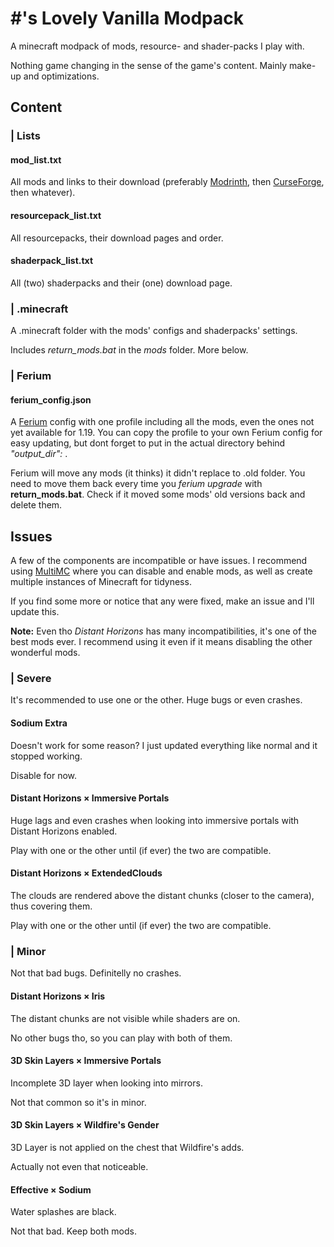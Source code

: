 # #'s Lovely Vanilla Modpack
A minecraft modpack of mods, resource- and shader-packs I play with.

Nothing game changing in the sense of the game's content. Mainly make-up and optimizations.

## Content
### | Lists
#### mod_list.txt
All mods and links to their download (preferably [Modrinth](https://modrinth.com/), then [CurseForge](https://www.curseforge.com/minecraft/mc-mods), then whatever).

#### resourcepack_list.txt
All resourcepacks, their download pages and order.

#### shaderpack_list.txt
All (two) shaderpacks and their (one) download page.

### | .minecraft
A .minecraft folder with the mods' configs and shaderpacks' settings.

Includes *return_mods.bat* in the *mods* folder. More below.

### | Ferium
#### ferium_config.json
A [Ferium](https://github.com/gorilla-devs/ferium) config with one profile including all the mods, even the ones not yet available for 1.19.
You can copy the profile to your own Ferium config for easy updating, but dont forget to put in the actual directory behind *"output_dir":* .

Ferium will move any mods (it thinks) it didn't replace to .old folder. You need to move them back every time you *ferium upgrade* with **return_mods.bat**. Check if it moved some mods' old versions back and delete them.

## Issues
A few of the components are incompatible or have issues. I recommend using [MultiMC](https://multimc.org/) where you can disable and enable mods, as well as create multiple instances of Minecraft for tidyness.

If you find some more or notice that any were fixed, make an issue and I'll update this.

**Note:** Even tho *Distant Horizons* has many incompatibilities, it's one of the best mods ever. I recommend using it even if it means disabling the other wonderful mods.

### | Severe
It's recommended to use one or the other. Huge bugs or even crashes.

#### Sodium Extra
Doesn't work for some reason? I just updated everything like normal and it stopped working.

Disable for now.

#### Distant Horizons × Immersive Portals
Huge lags and even crashes when looking into immersive portals with Distant Horizons enabled.

Play with one or the other until (if ever) the two are compatible.

#### Distant Horizons × ExtendedClouds
The clouds are rendered above the distant chunks (closer to the camera), thus covering them.

Play with one or the other until (if ever) the two are compatible.

### | Minor
Not that bad bugs. Definitelly no crashes.

#### Distant Horizons × Iris
The distant chunks are not visible while shaders are on.

No other bugs tho, so you can play with both of them.

#### 3D Skin Layers × Immersive Portals
Incomplete 3D layer when looking into mirrors.

Not that common so it's in minor.

#### 3D Skin Layers × Wildfire's Gender
3D Layer is not applied on the chest that Wildfire's adds.

Actually not even that noticeable.

#### Effective × Sodium
Water splashes are black.

Not that bad. Keep both mods.
